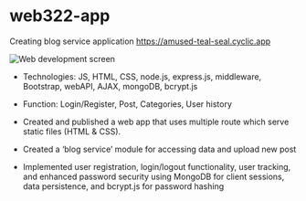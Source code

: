 # web322-app
Creating blog service application
https://amused-teal-seal.cyclic.app

![Web development screen](https://github.com/saetbyeolL/WEB322/master/BlogScreenShot.jpg)

- Technologies: JS, HTML, CSS,  node.js, express.js, middleware, Bootstrap, webAPI, AJAX, mongoDB, bcrypt.js
- Function: Login/Register, Post, Categories,  User history

- Created and published a web app that uses multiple route which serve static files (HTML & CSS). 
- Created a ‘blog service’ module for accessing data and upload new post 
- Implemented user registration, login/logout functionality, user tracking, and enhanced password security using MongoDB for client sessions, data persistence, and bcrypt.js for password hashing
